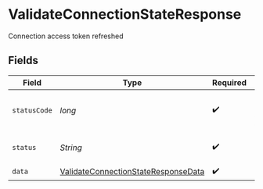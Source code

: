 # ValidateConnectionStateResponse

Connection access token refreshed


## Fields

| Field                                                                                                 | Type                                                                                                  | Required                                                                                              | Description                                                                                           | Example                                                                                               |
| ----------------------------------------------------------------------------------------------------- | ----------------------------------------------------------------------------------------------------- | ----------------------------------------------------------------------------------------------------- | ----------------------------------------------------------------------------------------------------- | ----------------------------------------------------------------------------------------------------- |
| `statusCode`                                                                                          | *long*                                                                                                | :heavy_check_mark:                                                                                    | HTTP Response Status Code                                                                             | 200                                                                                                   |
| `status`                                                                                              | *String*                                                                                              | :heavy_check_mark:                                                                                    | HTTP Response Status                                                                                  | OK                                                                                                    |
| `data`                                                                                                | [ValidateConnectionStateResponseData](../../models/components/ValidateConnectionStateResponseData.md) | :heavy_check_mark:                                                                                    | N/A                                                                                                   |                                                                                                       |
